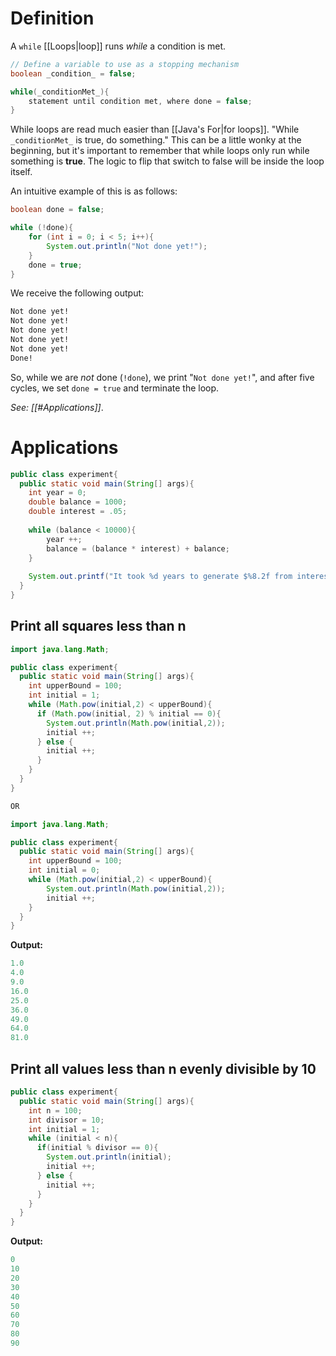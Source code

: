 # Definition

A `while` [[Loops|loop]] runs _while_ a condition is met.
```java
// Define a variable to use as a stopping mechanism
boolean _condition_ = false;

while(_conditionMet_){
	statement until condition met, where done = false;
}
```
While loops are read much easier than [[Java's For|for loops]]. "While `_conditionMet_` is true, do something." This can be a little wonky at the beginning, but it's important to remember that while loops only run while something is **true**. The logic to flip that switch to false will be inside the loop itself. 

An intuitive example of this is as follows:
```java
boolean done = false;

while (!done){
	for (int i = 0; i < 5; i++){
		System.out.println("Not done yet!");
	}
	done = true;
}
```
We receive the following output: 
```txt
Not done yet!
Not done yet!
Not done yet!
Not done yet!
Not done yet!
Done!
```
So, while we are _not_ done (`!done`), we print "`Not done yet!`", and after five cycles, we set `done = true` and terminate the loop.

_See: [[#Applications]]_.
# Applications
```java
public class experiment{
  public static void main(String[] args){
    int year = 0;
    double balance = 1000;
    double interest = .05;
    
    while (balance < 10000){
	    year ++;
	    balance = (balance * interest) + balance;
    }
    
    System.out.printf("It took %d years to generate $%8.2f from interest.", year, balance);
  }
}
```
## Print all squares less than n
```java
import java.lang.Math;

public class experiment{
  public static void main(String[] args){
    int upperBound = 100;
    int initial = 1;
    while (Math.pow(initial,2) < upperBound){
      if (Math.pow(initial, 2) % initial == 0){
        System.out.println(Math.pow(initial,2));
        initial ++;
      } else {
        initial ++;
      }
    }
  }
}

OR

import java.lang.Math;

public class experiment{
  public static void main(String[] args){
    int upperBound = 100;
    int initial = 0;
    while (Math.pow(initial,2) < upperBound){
        System.out.println(Math.pow(initial,2));
        initial ++;
    }
  }
}
```
**Output:**
```java
1.0
4.0
9.0
16.0
25.0
36.0
49.0
64.0
81.0
```
## Print all values less than n evenly divisible by 10
```java
public class experiment{
  public static void main(String[] args){
    int n = 100;
    int divisor = 10;
    int initial = 1;
    while (initial < n){
      if(initial % divisor == 0){
        System.out.println(initial);
        initial ++;
      } else {
        initial ++;
      }
    }
  }
}
```
**Output:**
```java
0
10
20
30
40
50
60
70
80
90
```